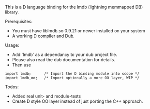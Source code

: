 
This is a D language binding for the lmdb (lightning memmapped DB) library.

Prerequisites:
- You must have liblmdb.so 0.9.21 or newer installed on your system
- A working D compiler and Dub.

Usage:
- Add 'lmdb' as a dependancy to your dub project file.
- Please also read the dub documentation for details.
- Then use 

```
import lmdb;      /* Import the D binding module into scope */
import lmdb_oo;   /* Import optionally a more OO layer, WIP */
```

Todos:
- Added real unit- and module-tests
- Create D style OO layer instead of just porting the C++ approach.
